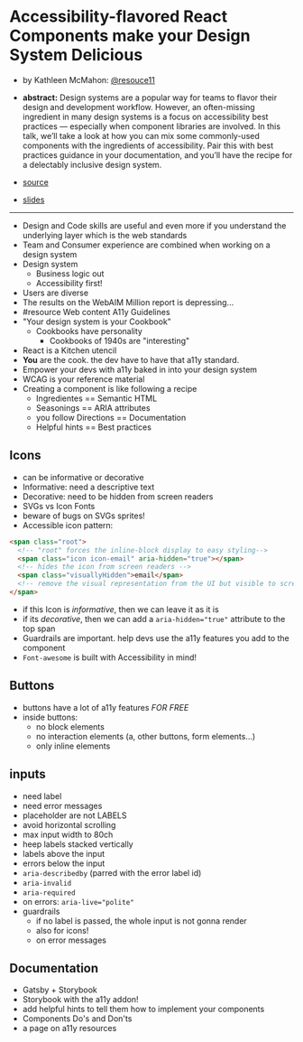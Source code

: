 # Accessibility-flavored React Components make your Design System Delicious

- by Kathleen McMahon: [@resouce11](https://twitter.com/resource11)
- **abstract:** Design systems are a popular way for teams to flavor their design and development workflow. However, an often-missing ingredient in many design systems is a focus on accessibility best practices — especially when component libraries are involved. In this talk, we’ll take a look at how you can mix some commonly-used components with the ingredients of accessibility. Pair this with best practices guidance in your documentation, and you’ll have the recipe for a delectably inclusive design system.

- [source](https://egghead.io/talks/react-accessibility-flavored-react-components-make-your-design-system-delicious)
- [slides](https://noti.st/resource11/lxBsam/accessibility-flavored-react-components-make-your-design-system-delicious)

---

- Design and Code skills are useful and even more if you understand the underlying layer which is the web standards
- Team and Consumer experience are combined when working on a design system
- Design system
  - Business logic out
  - Accessibility first!
- Users are diverse
- The results on the WebAIM Million report is depressing...
- #resource Web content A11y Guidelines
- "Your design system is your Cookbook"
  - Cookbooks have personality
    - Cookbooks of 1940s are "interesting"
- React is a Kitchen utencil
- **You** are the cook. the dev have to have that a11y standard.
- Empower your devs with a11y baked in into your design system
- WCAG is your reference material
- Creating a component is like following a recipe
  - Ingredientes == Semantic HTML
  - Seasonings == ARIA attributes
  - you follow Directions == Documentation
  - Helpful hints == Best practices

## Icons

- can be informative or decorative
- Informative: need a descriptive text
- Decorative: need to be hidden from screen readers
- SVGs vs Icon Fonts
- beware of bugs on SVGs sprites!
- Accessible icon pattern:

```html
<span class="root">
  <!-- "root" forces the inline-block display to easy styling-->
  <span class="icon icon-email" aria-hidden="true"></span>
  <!-- hides the icon from screen readers -->
  <span class="visuallyHidden">email</span>
  <!-- remove the visual representation from the UI but visible to screen readers-->
</span>
```

- if this Icon is _informative_, then we can leave it as it is
- if its _decorative_, then we can add a `aria-hidden="true"` attribute to the top span
- Guardrails are important. help devs use the a11y features you add to the component
- `Font-awesome` is built with Accessibility in mind!

## Buttons

- buttons have a lot of a11y features _FOR FREE_
- inside buttons:
  - no block elements
  - no interaction elements (a, other buttons, form elements...)
  - only inline elements

## inputs

- need label
- need error messages
- placeholder are not LABELS
- avoid horizontal scrolling
- max input width to 80ch
- heep labels stacked vertically
- labels above the input
- errors below the input
- `aria-describedby` (parred with the error label id)
- `aria-invalid`
- `aria-required`
- on errors: `aria-live="polite"`
- guardrails
  - if no label is passed, the whole input is not gonna render
  - also for icons!
  - on error messages

## Documentation

- Gatsby + Storybook
- Storybook with the a11y addon!
- add helpful hints to tell them how to implement your components
- Components Do's and Don'ts
- a page on a11y resources


